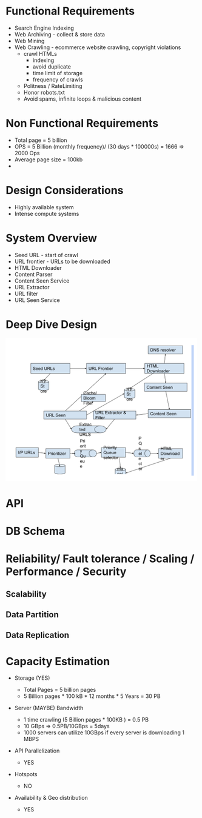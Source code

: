 # Functional Requirements
- Search Engine Indexing
- Web Archiving - collect & store data 
- Web Mining
- Web Crawling - ecommerce website crawling, copyright violations
  - crawl HTMLs
    - indexing
    - avoid duplicate
    - time limit of storage
    - frequency of crawls
  - Politness / RateLimiting
  - Honor robots.txt
  - Avoid spams, infinite loops & malicious content

# Non Functional Requirements
- Total page = 5 billion 
- OPS  = 5 Billion (monthly frequency)/ (30 days * 100000s) = 1666 => 2000 Ops
- Average page size = 100kb
- 
# Design Considerations
- Highly available system
- Intense compute systems

# System Overview
- Seed URL - start of crawl
- URL frontier - URLs to be downloaded
- HTML Downloader
- Content Parser
- Content Seen Service
- URL Extractor
- URL filter
- URL Seen Service


# Deep Dive Design

![systemview](/blob/images/webcrawler.png)

# API


# DB Schema



# Reliability/ Fault tolerance / Scaling / Performance / Security

## Scalability

## Data Partition

## Data Replication


# Capacity Estimation

- Storage (YES)
    - Total Pages = 5 billion pages
    -  5 Billion pages  * 100 kB * 12  months * 5 Years  =  30 PB
- Server (MAYBE) Bandwidth
    - 1 time crawling (5 Billion pages * 100KB ) = 0.5 PB
    - 10 GBps => 0.5PB/10GBps = 5days
    - 1000 servers can utilize 10GBps if every server is downloading 1 MBPS


- API Parallelization
    - YES
- Hotspots
    - NO
- Availability & Geo distribution
    - YES